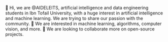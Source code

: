 👋 Hi, we are @AIDELEITS, artificial intelligence and data engineering students in Ibn Tofail University, with a huge interest in artificial intelligence and machine learning. 
  We are trying to share our passion with the community.
👀 We are interested in machine learning, algorithms, computer vision, and more.
💞️ We are looking to collaborate more on open-source projects.

